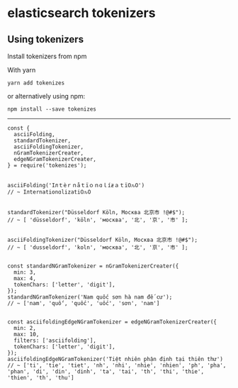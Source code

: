 # elasticsearch tokenizers

## Using tokenizers

Install tokenizers from npm

With yarn

    yarn add tokenizes

or alternatively using npm:

    npm install --save tokenizes

___
    const {
      asciiFolding,
      standardTokenizer,
      asciiFoldingTokenizer,
      nGramTokenizerCreater,
      edgeNGramTokenizerCreater,
    } = require('tokenizes');


    asciiFolding('Iлｔèｒｎåｔïｏｎɑｌíƶａｔï߀ԉO')
    // ~ Iлternationɑlizati߀ԉO


    standardTokenizer("Düsseldorf Köln, Москва 北京市 !@#$");
    // ~ [ 'düsseldorf', 'köln', 'москва', '北', '京', '市' ];


    asciiFoldingTokenizer("Düsseldorf Köln, Москва 北京市 !@#$");
    // ~ [ 'dusseldorf', 'koln', 'москва', '北', '京', '市' ];


    const standardNGramTokenizer = nGramTokenizerCreater({
      min: 3,
      max: 4,
      tokenChars: ['letter', 'digit'],
    });
    standardNGramTokenizer('Nam quốc sơn hà nam đế cư');
    // ~ ['nam', 'quố', 'quốc', 'uốc', 'sơn', 'nam']


    const asciifoldingEdgeNGramTokenizer = edgeNGramTokenizerCreater({
      min: 2,
      max: 10,
      filters: ['asciifolding'],
      tokenChars: ['letter', 'digit'],
    });
    asciifoldingEdgeNGramTokenizer('Tiệt nhiên phận định tại thiên thư')
    // ~ ['ti', 'tie', 'tiet', 'nh', 'nhi', 'nhie', 'nhien', 'ph', 'pha', 'phan', 'di', 'din', 'dinh', 'ta', 'tai', 'th', 'thi', 'thie', 'thien', 'th', 'thu']
